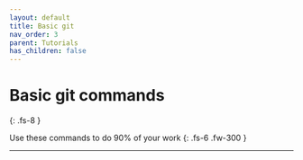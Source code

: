 ```yaml
---
layout: default
title: Basic git
nav_order: 3
parent: Tutorials
has_children: false
---
```



# Basic git commands
{: .fs-8 }

Use these commands to do 90% of your work
{: .fs-6 .fw-300 }

---
